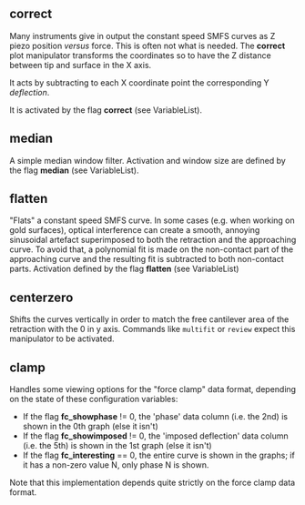 ## correct ##

Many instruments give in output the constant speed SMFS curves as Z piezo position _versus_ force. This is often not what is needed. The **correct** plot manipulator transforms the coordinates so to have the Z distance between tip and surface in the X axis.

It acts by subtracting to each X coordinate point the corresponding Y _deflection_.

It is activated by the flag **correct** (see VariableList).

## median ##

A simple median window filter. Activation and window size are defined by the flag **median** (see VariableList).

## flatten ##

"Flats" a constant speed SMFS curve. In some cases (e.g. when working on gold surfaces), optical interference can create a smooth, annoying sinusoidal artefact superimposed to both the retraction and the approaching curve. To avoid that, a polynomial fit is made on the non-contact part of the approaching curve and the resulting fit is subtracted to both non-contact parts. Activation defined by the flag **flatten** (see VariableList)

## centerzero ##

Shifts the curves vertically in order to match the free cantilever area of the retraction with the 0 in y axis. Commands like `multifit` or `review` expect this manipulator to be activated.

## clamp ##

Handles some viewing options for the "force clamp" data format, depending on the state of these configuration variables:
  * If the flag **fc\_showphase** != 0, the 'phase' data column (i.e. the 2nd) is shown in the 0th graph (else it isn't)
  * If the flag **fc\_showimposed** != 0, the 'imposed deflection' data column (i.e. the 5th) is shown in the 1st graph (else it isn't)
  * If the flag **fc\_interesting** == 0, the entire curve is shown in the graphs; if it has a non-zero value N, only phase N is shown.

Note that this implementation depends quite strictly on the force clamp data format.
